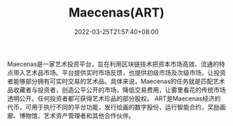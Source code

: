 ﻿---
weight: 
title: "Maecenas(ART)"
description: "Maecenas是一家艺术投资平台，旨在利用区块链技术把资本市场高效、流通的特点带入艺术品市场"
date: 2022-03-25T21:57:40+08:00
lastmod: 2022-03-25T16:45:40+08:00
draft: false
authors: ["Metabd"]
featuredImage: "maecenasart.webp"
link: ""
tags: ["数字代币","Maecenas(ART)"]
categories: ["navigation"]
navigation: ["数字代币"]
lightgallery: true
toc: true
pinned: false
recommend: false
recommend1: false
---
Maecenas是一家艺术投资平台，旨在利用区块链技术把资本市场高效、流通的特点带入艺术品市场。平台提供实时市场反馈，也提供初级市场及次级市场，让投资者能够部分拥有可实时交易的艺术品。具体来说，Maecenas的任务就是匹配艺术品收藏者与投资者，创造公平公开的市场，降低交易费用，让雾里看花的传统市场透明公开。任何投资者都可获得艺术珍品的部分股权。
ART是Maecenas经济的代币，可用于执行不同的平台功能，发行绘画的数字股份，运行智能合约，奖励画廊、博物馆、艺术资产管理者和其他合作伙伴。
